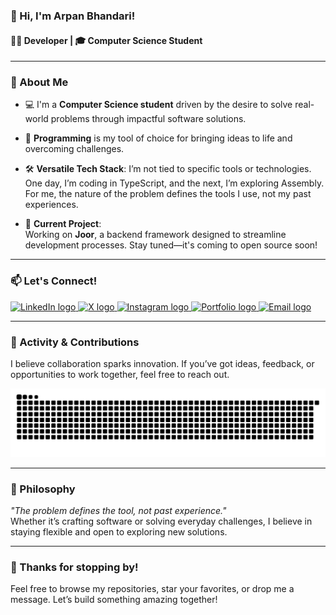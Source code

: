 ### 👋 Hi, I'm Arpan Bhandari!

#### 🧑‍💻 Developer | 🎓 Computer Science Student

---

### 🚀 About Me

- 💻 I'm a **Computer Science student** driven by the desire to solve real-world problems through impactful software solutions.

- 🌟 **Programming** is my tool of choice for bringing ideas to life and overcoming challenges.

- 🛠️ **Versatile Tech Stack**: I’m not tied to specific tools or technologies. One day, I’m coding in TypeScript, and the next, I’m exploring Assembly. For me, the nature of the problem defines the tools I use, not my past experiences.

- 🚧 **Current Project**:  
  Working on **Joor**, a backend framework designed to streamline development processes. Stay tuned—it's coming to open source soon!

---

### 📫 Let's Connect!
<div align="left">
  <a href="https://www.linkedin.com/in/arpan404" target="_blank">
    <img src="https://img.shields.io/static/v1?message=LinkedIn&logo=linkedin&label=&color=0077B5&logoColor=white&labelColor=&style=for-the-badge" height="35" alt="LinkedIn logo" />
  </a>
  <a href="https://www.arpanbhandari.com.np/" target="_blank">
    <img src="https://img.shields.io/static/v1?message=X(Twitter)&logo=x&label=&color=000000&logoColor=white&labelColor=&style=for-the-badge" height="35" alt="X logo" />
  </a>
  <a href="https://www.instagram.com/the_d3vs" target="_blank">
    <img src="https://img.shields.io/static/v1?message=Instagram&logo=instagram&label=&color=E4405F&logoColor=white&labelColor=&style=for-the-badge" height="35" alt="Instagram logo" />
  </a>
  <a href="https://www.arpanbhandari.com.np/" target="_blank">
    <img src="https://img.shields.io/static/v1?message=Portfolio&logo=firefox&label=&color=FF7139&logoColor=white&labelColor=&style=for-the-badge" height="35" alt="Portfolio logo" />
  </a>
  <a href="mailto:arpanworkmail7@gmail.com" target="_blank">
    <img src="https://img.shields.io/static/v1?message=Email&logo=gmail&label=&color=D14836&logoColor=white&labelColor=&style=for-the-badge" height="35" alt="Email logo" />
  </a>
</div>

---

### 🐍 Activity & Contributions

I believe collaboration sparks innovation. If you’ve got ideas, feedback, or opportunities to work together, feel free to reach out.  

<picture>
  <source media="(prefers-color-scheme: dark)" srcset="https://raw.githubusercontent.com/arpan404/arpan404/output/github-snake-dark.svg" />
  <source media="(prefers-color-scheme: light)" srcset="https://raw.githubusercontent.com/arpan404/arpan404/output/github-snake.svg" />
  <img alt="GitHub Snake Animation" src="https://raw.githubusercontent.com/arpan404/arpan404/output/github-snake.svg" />
</picture>

---

### 🌟 Philosophy
*"The problem defines the tool, not past experience."*  
Whether it’s crafting software or solving everyday challenges, I believe in staying flexible and open to exploring new solutions.

---

### 🙌 Thanks for stopping by!  
Feel free to browse my repositories, star your favorites, or drop me a message. Let’s build something amazing together!
